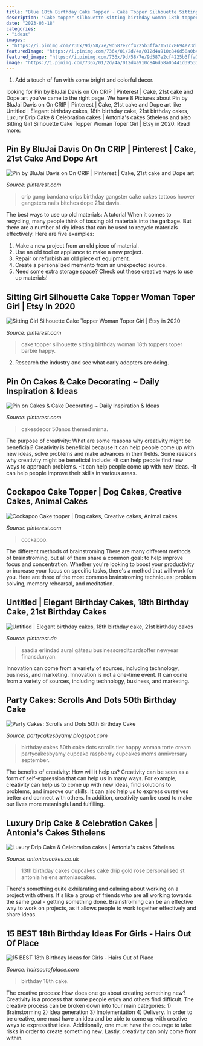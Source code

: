 ```yaml
---
title: "Blue 18th Birthday Cake Topper ~ Cake Topper Silhouette Sitting Birthday Woman 18th Toppers Toper Barbie Happy"
description: "Cake topper silhouette sitting birthday woman 18th toppers toper barbie happy"
date: "2023-03-18"
categories:
- "ideas"
images:
- "https://i.pinimg.com/736x/9d/58/7e/9d587e2cf4225b3ffa7151c78694e73d.jpg"
featuredImage: "https://i.pinimg.com/736x/01/2d/4a/012d4a910c846d58a0b441d395312351.jpg"
featured_image: "https://i.pinimg.com/736x/9d/58/7e/9d587e2cf4225b3ffa7151c78694e73d.jpg"
image: "https://i.pinimg.com/736x/01/2d/4a/012d4a910c846d58a0b441d395312351.jpg"
---
```



1. Add a touch of fun with some bright and colorful decor.

	

		
looking for Pin by BluJai Davis on On CRIP | Pinterest | Cake, 21st cake and Dope art you've came to the right page. We have 8 Pictures about Pin by BluJai Davis on On CRIP | Pinterest | Cake, 21st cake and Dope art like Untitled | Elegant birthday cakes, 18th birthday cake, 21st birthday cakes, Luxury Drip Cake &amp; Celebration cakes | Antonia&#039;s cakes Sthelens and also Sitting Girl Silhouette Cake Topper Woman Toper Girl | Etsy in 2020. Read more:
		
    
## Pin By BluJai Davis On On CRIP | Pinterest | Cake, 21st Cake And Dope Art

<img loading=lazy src="https://i.pinimg.com/736x/d0/a6/67/d0a66755343f09c7192b05d5b3e7ff3b--beautiful-cakes.jpg?b=t" onerror="this.onerror=null;this.src='https://tse1.mm.bing.net/th?id=OIP.pIRCwdCIwnGLJ9CsSHJyngAAAA&amp;pid=15.1';" alt="Pin by BluJai Davis on On CRIP | Pinterest | Cake, 21st cake and Dope art">

_Source: pinterest.com_

>crip gang bandana crips birthday gangster cake cakes tattoos hoover gangsters nails bitches dope 21st davis. 

	

The best ways to use up old materials: A tutorial
When it comes to recycling, many people think of tossing old materials into the garbage. But there are a number of diy ideas that can be used to recycle materials effectively. Here are five examples:
1. Make a new project from an old piece of material.
2. Use an old tool or appliance to make a new project.
3. Repair or refurbish an old piece of equipment. 
4. Create a personalized memento from an unexpected source.
5. Need some extra storage space? Check out these creative ways to use up materials!

    
## Sitting Girl Silhouette Cake Topper Woman Toper Girl | Etsy In 2020

<img loading=lazy src="https://i.pinimg.com/736x/ca/48/85/ca48850f2ae130f80c1e87d6eb811430.jpg" onerror="this.onerror=null;this.src='https://tse3.mm.bing.net/th?id=OIP.QLtpcyp7r7Ry5JFBMx3WigHaLH&amp;pid=15.1';" alt="Sitting Girl Silhouette Cake Topper Woman Toper Girl | Etsy in 2020">

_Source: pinterest.com_

>cake topper silhouette sitting birthday woman 18th toppers toper barbie happy. 

	

2. Research the industry and see what early adopters are doing.

    
## Pin On Cakes &amp; Cake Decorating ~ Daily Inspiration &amp; Ideas

<img loading=lazy src="https://i.pinimg.com/736x/1b/fa/48/1bfa4878a90d58a8dc7f67b07a645f4f.jpg" onerror="this.onerror=null;this.src='https://tse1.mm.bing.net/th?id=OIP.m28O6hJstOtjW23-xXR4CwHaJ3&amp;pid=15.1';" alt="Pin on Cakes &amp; Cake Decorating ~ Daily Inspiration &amp; Ideas">

_Source: pinterest.com_

>cakesdecor 50anos themed mirna. 

	

The purpose of creativity: What are some reasons why creativity might be beneficial?
Creativity is beneficial because it can help people come up with new ideas, solve problems and make advances in their fields. Some reasons why creativity might be beneficial include: 
-It can help people find new ways to approach problems. 
-It can help people come up with new ideas. 
-It can help people improve their skills in various areas.

    
## Cockapoo Cake Topper | Dog Cakes, Creative Cakes, Animal Cakes

<img loading=lazy src="https://i.pinimg.com/736x/9d/58/7e/9d587e2cf4225b3ffa7151c78694e73d.jpg" onerror="this.onerror=null;this.src='https://tse4.mm.bing.net/th?id=OIP.QcCQmkYryEZe_5QFevEPyQHaJ3&amp;pid=15.1';" alt="Cockapoo Cake topper | Dog cakes, Creative cakes, Animal cakes">

_Source: pinterest.com_

>cockapoo. 

	

The different methods of brainstroming
There are many different methods of brainstroming, but all of them share a common goal: to help improve focus and concentration. Whether you're looking to boost your productivity or increase your focus on specific tasks, there's a method that will work for you. Here are three of the most common brainstroming techniques: problem solving, memory rehearsal, and meditation.

    
## Untitled | Elegant Birthday Cakes, 18th Birthday Cake, 21st Birthday Cakes

<img loading=lazy src="https://i.pinimg.com/736x/01/2d/4a/012d4a910c846d58a0b441d395312351.jpg" onerror="this.onerror=null;this.src='https://tse2.mm.bing.net/th?id=OIP.Kgt5aPJAkOpYcvj6-PFw0gHaJP&amp;pid=15.1';" alt="Untitled | Elegant birthday cakes, 18th birthday cake, 21st birthday cakes">

_Source: pinterest.de_

>saadia erlindad aural gâteau businesscreditcardsoffer newyear finansdunyan. 

	

Innovation can come from a variety of sources, including technology, business, and marketing.
Innovation is not a one-time event. It can come from a variety of sources, including technology, business, and marketing.

    
## Party Cakes: Scrolls And Dots 50th Birthday Cake

<img loading=lazy src="http://4.bp.blogspot.com/-dbY2osFwXOQ/Tmeuj7Wn7dI/AAAAAAAACx8/b3Qtd6ku6yw/s1600/IMG_0117.JPG" onerror="this.onerror=null;this.src='https://tse2.mm.bing.net/th?id=OIP.KeMwO7SAsELYoylAlfKkGQHaLG&amp;pid=15.1';" alt="Party Cakes: Scrolls and Dots 50th Birthday Cake">

_Source: partycakesbyamy.blogspot.com_

>birthday cakes 50th cake dots scrolls tier happy woman torte cream partycakesbyamy cupcake raspberry cupcakes moms anniversary september. 

	

The benefits of creativity: How will it help us?
Creativity can be seen as a form of self-expression that can help us in many ways. For example, creativity can help us to come up with new ideas, find solutions to problems, and improve our skills. It can also help us to express ourselves better and connect with others. In addition, creativity can be used to make our lives more meaningful and fulfilling.

    
## Luxury Drip Cake &amp; Celebration Cakes | Antonia&#039;s Cakes Sthelens

<img loading=lazy src="https://antoniascakes.co.uk/wp-content/uploads/2018/08/abbies-13th-600x600.png" onerror="this.onerror=null;this.src='https://tse4.mm.bing.net/th?id=OIP.lmWHcHXaZYDlUii3ixSrJAHaHa&amp;pid=15.1';" alt="Luxury Drip Cake &amp; Celebration cakes | Antonia&#039;s cakes Sthelens">

_Source: antoniascakes.co.uk_

>13th birthday cakes cupcakes cake drip gold rose personalised st antonia helens antoniascakes. 

	

There's something quite exhilarating and calming about working on a project with others. It's like a group of friends who are all working towards the same goal - getting something done. Brainstroming can be an effective way to work on projects, as it allows people to work together effectively and share ideas.

    
## 15 BEST 18th Birthday Ideas For Girls - Hairs Out Of Place

<img loading=lazy src="https://hairsoutofplace.com/wp-content/uploads/2020/11/birthday-ideas-for-the-best-18th.jpg" onerror="this.onerror=null;this.src='https://tse4.mm.bing.net/th?id=OIP.J42qcAsHv9GbjRxrZiF9mQHaNK&amp;pid=15.1';" alt="15 BEST 18th Birthday Ideas for Girls - Hairs Out of Place">

_Source: hairsoutofplace.com_

>birthday 18th cake. 

	

The creative process: How does one go about creating something new?
Creativity is a process that some people enjoy and others find difficult. The creative process can be broken down into four main categories: 1) Brainstorming 2) Idea generation 3) Implementation 4) Delivery. In order to be creative, one must have an idea and be able to come up with creative ways to express that idea. Additionally, one must have the courage to take risks in order to create something new. Lastly, creativity can only come from within.

